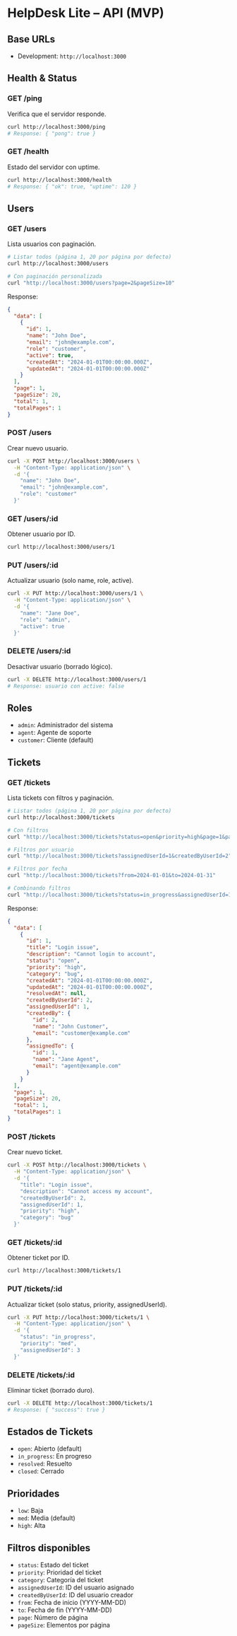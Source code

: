 # HelpDesk Lite – API (MVP)

## Base URLs
- Development: `http://localhost:3000`

## Health & Status

### GET /ping
Verifica que el servidor responde.

```bash
curl http://localhost:3000/ping
# Response: { "pong": true }
```

### GET /health
Estado del servidor con uptime.

```bash
curl http://localhost:3000/health
# Response: { "ok": true, "uptime": 120 }
```

## Users

### GET /users
Lista usuarios con paginación.

```bash
# Listar todos (página 1, 20 por página por defecto)
curl http://localhost:3000/users

# Con paginación personalizada
curl "http://localhost:3000/users?page=2&pageSize=10"
```

Response:
```json
{
  "data": [
    {
      "id": 1,
      "name": "John Doe",
      "email": "john@example.com",
      "role": "customer",
      "active": true,
      "createdAt": "2024-01-01T00:00:00.000Z",
      "updatedAt": "2024-01-01T00:00:00.000Z"
    }
  ],
  "page": 1,
  "pageSize": 20,
  "total": 1,
  "totalPages": 1
}
```

### POST /users
Crear nuevo usuario.

```bash
curl -X POST http://localhost:3000/users \
  -H "Content-Type: application/json" \
  -d '{
    "name": "John Doe",
    "email": "john@example.com",
    "role": "customer"
  }'
```

### GET /users/:id
Obtener usuario por ID.

```bash
curl http://localhost:3000/users/1
```

### PUT /users/:id
Actualizar usuario (solo name, role, active).

```bash
curl -X PUT http://localhost:3000/users/1 \
  -H "Content-Type: application/json" \
  -d '{
    "name": "Jane Doe",
    "role": "admin",
    "active": true
  }'
```

### DELETE /users/:id
Desactivar usuario (borrado lógico).

```bash
curl -X DELETE http://localhost:3000/users/1
# Response: usuario con active: false
```

## Roles
- `admin`: Administrador del sistema
- `agent`: Agente de soporte
- `customer`: Cliente (default)

## Tickets

### GET /tickets
Lista tickets con filtros y paginación.

```bash
# Listar todos (página 1, 20 por página por defecto)
curl http://localhost:3000/tickets

# Con filtros
curl "http://localhost:3000/tickets?status=open&priority=high&page=1&pageSize=10"

# Filtros por usuario
curl "http://localhost:3000/tickets?assignedUserId=1&createdByUserId=2"

# Filtros por fecha
curl "http://localhost:3000/tickets?from=2024-01-01&to=2024-01-31"

# Combinando filtros
curl "http://localhost:3000/tickets?status=in_progress&assignedUserId=1&from=2024-01-01"
```

Response:
```json
{
  "data": [
    {
      "id": 1,
      "title": "Login issue",
      "description": "Cannot login to account",
      "status": "open",
      "priority": "high",
      "category": "bug",
      "createdAt": "2024-01-01T00:00:00.000Z",
      "updatedAt": "2024-01-01T00:00:00.000Z",
      "resolvedAt": null,
      "createdByUserId": 2,
      "assignedUserId": 1,
      "createdBy": {
        "id": 2,
        "name": "John Customer",
        "email": "customer@example.com"
      },
      "assignedTo": {
        "id": 1,
        "name": "Jane Agent", 
        "email": "agent@example.com"
      }
    }
  ],
  "page": 1,
  "pageSize": 20,
  "total": 1,
  "totalPages": 1
}
```

### POST /tickets
Crear nuevo ticket.

```bash
curl -X POST http://localhost:3000/tickets \
  -H "Content-Type: application/json" \
  -d '{
    "title": "Login issue",
    "description": "Cannot access my account",
    "createdByUserId": 2,
    "assignedUserId": 1,
    "priority": "high",
    "category": "bug"
  }'
```

### GET /tickets/:id
Obtener ticket por ID.

```bash
curl http://localhost:3000/tickets/1
```

### PUT /tickets/:id
Actualizar ticket (solo status, priority, assignedUserId).

```bash
curl -X PUT http://localhost:3000/tickets/1 \
  -H "Content-Type: application/json" \
  -d '{
    "status": "in_progress",
    "priority": "med",
    "assignedUserId": 3
  }'
```

### DELETE /tickets/:id
Eliminar ticket (borrado duro).

```bash
curl -X DELETE http://localhost:3000/tickets/1
# Response: { "success": true }
```

## Estados de Tickets
- `open`: Abierto (default)
- `in_progress`: En progreso
- `resolved`: Resuelto
- `closed`: Cerrado

## Prioridades
- `low`: Baja
- `med`: Media (default)
- `high`: Alta

## Filtros disponibles
- `status`: Estado del ticket
- `priority`: Prioridad del ticket
- `category`: Categoría del ticket
- `assignedUserId`: ID del usuario asignado
- `createdByUserId`: ID del usuario creador
- `from`: Fecha de inicio (YYYY-MM-DD)
- `to`: Fecha de fin (YYYY-MM-DD)
- `page`: Número de página
- `pageSize`: Elementos por página
